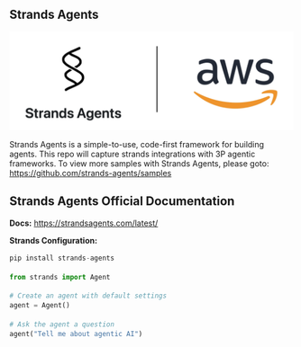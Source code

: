 ## Strands Agents 
![3p-agentic-frameworks](docs/strands-agents-aws.png)

Strands Agents is a simple-to-use, code-first framework for building agents. This repo will capture strands integrations with 3P agentic frameworks. To view more samples with Strands Agents, please goto: https://github.com/strands-agents/samples 

## Strands Agents Official Documentation

**Docs:** https://strandsagents.com/latest/

**Strands Configuration:** 

```python
pip install strands-agents

from strands import Agent

# Create an agent with default settings
agent = Agent()

# Ask the agent a question
agent("Tell me about agentic AI")
```
